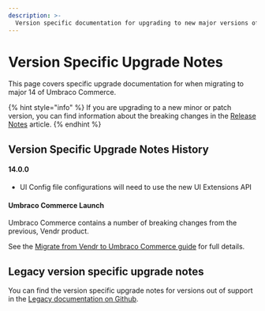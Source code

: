 ```yaml
---
description: >-
  Version specific documentation for upgrading to new major versions of Umbraco Commerce.
---
```


# Version Specific Upgrade Notes

This page covers specific upgrade documentation for when migrating to major 14 of Umbraco Commerce.

{% hint style="info" %}
If you are upgrading to a new minor or patch version, you can find information about the breaking changes in the [Release Notes](../release-notes.md) article.
{% endhint %}

## Version Specific Upgrade Notes History

#### 14.0.0 

* UI Config file configurations will need to use the new UI Extensions API

#### Umbraco Commerce Launch

Umbraco Commerce contains a number of breaking changes from the previous, Vendr product.

See the [Migrate from Vendr to Umbraco Commerce guide](migrate-from-vendr-to-umbraco-commerce/) for full details.

## Legacy version specific upgrade notes

You can find the version specific upgrade notes for versions out of support in the [Legacy documentation on Github](https://github.com/umbraco/UmbracoDocs/tree/umbraco-eol-versions).&#x20;

